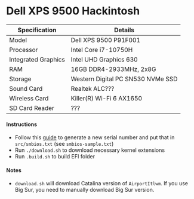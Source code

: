 # Dell XPS 9500 Hackintosh

| Specification       | Details                           |
| ------------------- | --------------------------------- |
| Model               | Dell XPS 9500 P91F001             |
| Processor           | Intel Core i7-10750H              |
| Integrated Graphics | Intel UHD Graphics 630            |
| RAM                 | 16GB DDR4-2933MHz, 2x8G           |
| Storage             | Western Digital PC SN530 NVMe SSD |
| Sound Card          | Realtek ALC???                    |
| Wireless Card       | Killer(R) Wi-Fi 6 AX1650          |
| SD Card Reader      | ???                               |

#### Instructions

- Follow this [guide](https://dortania.github.io/OpenCore-Post-Install/universal/iservices.html#generate-a-new-serial) to generate a new serial number and put that in `src/smbios.txt` (see `smbios-sample.txt`)
- Run `./download.sh` to download necessary kernel extensions
- Run `.build.sh` to build EFI folder

#### Notes

- `download.sh` will download Catalina version of `AirportItlwm`. If you use Big Sur, you need to manually download Big Sur version.
